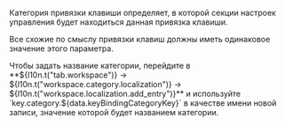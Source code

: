 Категория привязки клавиши определяет, в которой секции настроек управления будет находиться данная привязка клавиши.

Все схожие по смыслу привязки клавиш должны иметь одинаковое значение этого параметра.

Чтобы задать название категории, перейдите в **${l10n.t("tab.workspace")} ->
${l10n.t("workspace.category.localization")} -> ${l10n.t("workspace.localization.add_entry")}** и
используйте `key.category.${data.keyBindingCategoryKey}` в качестве имени новой записи, значение которой будет названием
категории.